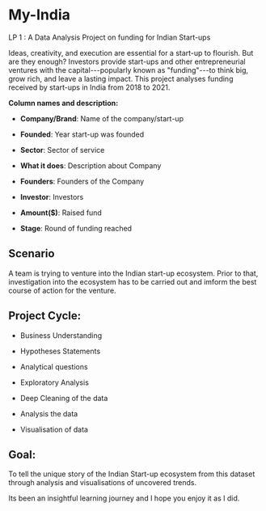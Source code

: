# My-India
LP 1 : A Data Analysis Project on funding for Indian Start-ups 

Ideas, creativity, and execution are essential for a start-up to
flourish. But are they enough? Investors provide start-ups and other
entrepreneurial ventures with the capital---popularly known as
\"funding\"---to think big, grow rich, and leave a lasting impact. This project analyses funding received by start-ups in
India from 2018 to 2021. 

**Column names and description:**

-   **Company/Brand**: Name of the company/start-up

-   **Founded**: Year start-up was founded

-   **Sector**: Sector of service

-   **What it does**: Description about Company

-   **Founders**: Founders of the Company

-   **Investor**: Investors

-   **Amount(\$)**: Raised fund

-   **Stage**: Round of funding reached

## Scenario 

A team is trying to venture into the Indian start-up ecosystem. Prior to that, investigation into the ecosystem has to be carried out and imform the best course of action for the venture. 

## Project Cycle:

-   Business Understanding

-   Hypotheses Statements

-   Analytical questions

-   Exploratory Analysis

-   Deep Cleaning of the data

-   Analysis the data

-   Visualisation of data

## Goal:
To tell the unique story of the Indian Start-up ecosystem from this dataset through analysis and visualisations of uncovered trends.

Its been an insightful learning journey and I hope you enjoy it as I did.